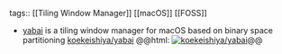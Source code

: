 tags:: [[Tiling Window Manager]] [[macOS]] [[FOSS]]

- [yabai](https://github.com/koekeishiya/yabai) is a tiling window manager for macOS based on binary space partitioning
  [koekeishiya/yabai](https://github.com/koekeishiya/yabai)
  @@html: <a href="https://github.com/koekeishiya/yabai/"><img src="https://github-readme-stats-astronomer.vercel.app/api/pin/?username=koekeishiya&repo=yabai&theme=tokyonight" alt="koekeishiya/yabai"/></a>@@
